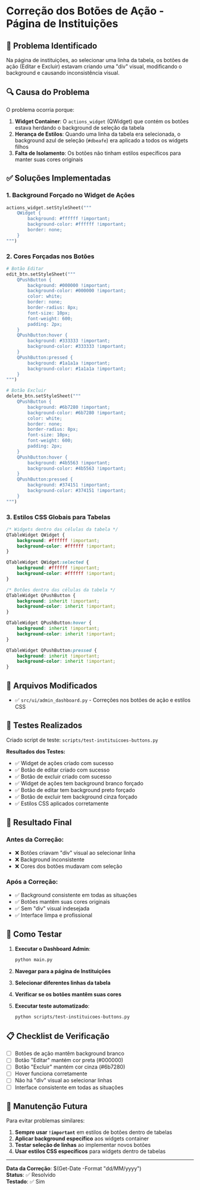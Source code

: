 # Correção dos Botões de Ação - Página de Instituições

## 🚨 Problema Identificado

Na página de instituições, ao selecionar uma linha da tabela, os botões de ação (Editar e Excluir) estavam criando uma "div" visual, modificando o background e causando inconsistência visual.

## 🔍 Causa do Problema

O problema ocorria porque:

1. **Widget Container**: O `actions_widget` (QWidget) que contém os botões estava herdando o background de seleção da tabela
2. **Herança de Estilos**: Quando uma linha da tabela era selecionada, o background azul de seleção (`#dbeafe`) era aplicado a todos os widgets filhos
3. **Falta de Isolamento**: Os botões não tinham estilos específicos para manter suas cores originais

## ✅ Soluções Implementadas

### 1. **Background Forçado no Widget de Ações**
```python
actions_widget.setStyleSheet("""
    QWidget {
        background: #ffffff !important;
        background-color: #ffffff !important;
        border: none;
    }
""")
```

### 2. **Cores Forçadas nos Botões**
```python
# Botão Editar
edit_btn.setStyleSheet("""
    QPushButton {
        background: #000000 !important;
        background-color: #000000 !important;
        color: white;
        border: none;
        border-radius: 8px;
        font-size: 10px;
        font-weight: 600;
        padding: 2px;
    }
    QPushButton:hover {
        background: #333333 !important;
        background-color: #333333 !important;
    }
    QPushButton:pressed {
        background: #1a1a1a !important;
        background-color: #1a1a1a !important;
    }
""")

# Botão Excluir
delete_btn.setStyleSheet("""
    QPushButton {
        background: #6b7280 !important;
        background-color: #6b7280 !important;
        color: white;
        border: none;
        border-radius: 8px;
        font-size: 10px;
        font-weight: 600;
        padding: 2px;
    }
    QPushButton:hover {
        background: #4b5563 !important;
        background-color: #4b5563 !important;
    }
    QPushButton:pressed {
        background: #374151 !important;
        background-color: #374151 !important;
    }
""")
```

### 3. **Estilos CSS Globais para Tabelas**
```css
/* Widgets dentro das células da tabela */
QTableWidget QWidget {
    background: #ffffff !important;
    background-color: #ffffff !important;
}

QTableWidget QWidget:selected {
    background: #ffffff !important;
    background-color: #ffffff !important;
}

/* Botões dentro das células da tabela */
QTableWidget QPushButton {
    background: inherit !important;
    background-color: inherit !important;
}

QTableWidget QPushButton:hover {
    background: inherit !important;
    background-color: inherit !important;
}

QTableWidget QPushButton:pressed {
    background: inherit !important;
    background-color: inherit !important;
}
```

## 📁 Arquivos Modificados

- ✅ `src/ui/admin_dashboard.py` - Correções nos botões de ação e estilos CSS

## 🧪 Testes Realizados

Criado script de teste: `scripts/test-instituicoes-buttons.py`

**Resultados dos Testes:**
- ✅ Widget de ações criado com sucesso
- ✅ Botão de editar criado com sucesso  
- ✅ Botão de excluir criado com sucesso
- ✅ Widget de ações tem background branco forçado
- ✅ Botão de editar tem background preto forçado
- ✅ Botão de excluir tem background cinza forçado
- ✅ Estilos CSS aplicados corretamente

## 🎯 Resultado Final

### Antes da Correção:
- ❌ Botões criavam "div" visual ao selecionar linha
- ❌ Background inconsistente
- ❌ Cores dos botões mudavam com seleção

### Após a Correção:
- ✅ Background consistente em todas as situações
- ✅ Botões mantêm suas cores originais
- ✅ Sem "div" visual indesejada
- ✅ Interface limpa e profissional

## 🔧 Como Testar

1. **Executar o Dashboard Admin**:
   ```bash
   python main.py
   ```

2. **Navegar para a página de Instituições**

3. **Selecionar diferentes linhas da tabela**

4. **Verificar se os botões mantêm suas cores**

5. **Executar teste automatizado**:
   ```bash
   python scripts/test-instituicoes-buttons.py
   ```

## 📋 Checklist de Verificação

- [ ] Botões de ação mantêm background branco
- [ ] Botão "Editar" mantém cor preta (#000000)
- [ ] Botão "Excluir" mantém cor cinza (#6b7280)
- [ ] Hover funciona corretamente
- [ ] Não há "div" visual ao selecionar linhas
- [ ] Interface consistente em todas as situações

## 🔄 Manutenção Futura

Para evitar problemas similares:

1. **Sempre usar `!important`** em estilos de botões dentro de tabelas
2. **Aplicar background específico** aos widgets container
3. **Testar seleção de linhas** ao implementar novos botões
4. **Usar estilos CSS específicos** para widgets dentro de tabelas

---

**Data da Correção**: $(Get-Date -Format "dd/MM/yyyy")  
**Status**: ✅ Resolvido  
**Testado**: ✅ Sim
